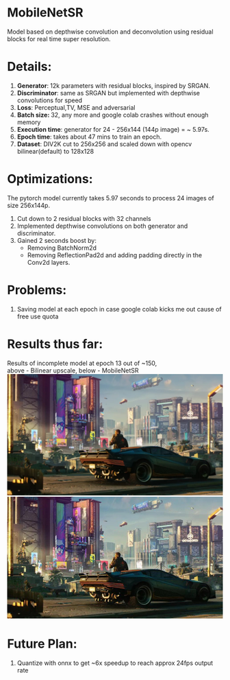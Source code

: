 # MobileNetSR

Model based on depthwise convolution and deconvolution using residual blocks for real time super resolution. 

# Details:

1. <b>Generator</b>: 12k parameters with residual blocks, inspired by SRGAN.
2. <b>Discriminator</b>: same as SRGAN but implemented with depthwise convolutions for speed
3. <b>Loss</b>: Perceptual,TV, MSE and adversarial
4. <b>Batch size: </b>32, any more and google colab crashes without enough memory
5. <b>Execution time</b>: generator for 24 - 256x144 (144p image) = ~ 5.97s.
6. <b>Epoch time</b>: takes about 47 mins to train an epoch.
7. <b>Dataset</b>: DIV2K cut to 256x256 and scaled down with opencv bilinear(default) to 128x128

# Optimizations:

The pytorch model currently takes 5.97 seconds to process 24 images of size 256x144p.

1. Cut down to 2 residual blocks with 32 channels
1. Implemented depthwise convolutions on both generator and discriminator.
1. Gained 2 seconds boost by:
    * Removing BatchNorm2d
    * Removing ReflectionPad2d and adding padding directly in the Conv2d layers.

# Problems:

1. Saving model at each epoch in case google colab kicks me out cause of free use quota 

# Results thus far:

Results of incomplete model at epoch 13 out of ~150, <br/>
above - Bilinear upscale, below - MobileNetSR<br/>
<img src="https://github.com/Manjunatha-b/MobileNetSR/blob/main/Results/bilinear.jpg" width="600">
<img src="https://github.com/Manjunatha-b/MobileNetSR/blob/main/Results/13.jpg" width="600">


# Future Plan:

1. Quantize with onnx to get ~6x speedup to reach approx 24fps output rate 
